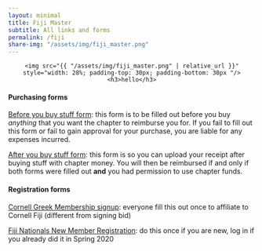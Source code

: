 ```yaml
---
layout: minimal
title: Fiji Master
subtitle: All links and forms
permalink: /fiji
share-img: "/assets/img/fiji_master.png"
---
```


<div align="center">

    <img src="{{ "/assets/img/fiji_master.png" | relative_url }}" style="width: 28%; padding-top: 30px; padding-bottom: 30px "/>
    <h3>hello</h3>
</div>

#### Purchasing forms
[Before you buy stuff form](https://docs.google.com/forms/d/e/1FAIpQLSfwajw2Zv9WkyvcYXL_lfrwDfA3sEsFtR9msqH-3IG0GNk5Ww/viewform): this form is to be filled out before you buy *anything* that you want the chapter to reimburse you for.  If you fail to fill out this form or fail to gain approval for your purchase, you are liable for any expenses incurred.

[After you buy stuff form](https://docs.google.com/forms/d/e/1FAIpQLSdX1vd8B7KyBEL41wzLM74NYBpQJ-_CoVQ9_efVvGB4x1sAJw/viewform): this form is so you can upload your receipt after buying stuff with chapter money.  You will then be reimbursed if and only if both forms were filled out **and** you had permission to use chapter funds.


#### Registration forms
[Cornell Greek Membership signup](https://membership.greeks.cornell.edu/default): everyone fill this out once to affiliate to Cornell Fiji (different from signing bid)

[Fiji Nationals New Member Registration](https://www.phigam.org/2016/undergraduates/early-adopters-brother-acceptance-registration): do this once if you are new, log in if you already did it in Spring 2020